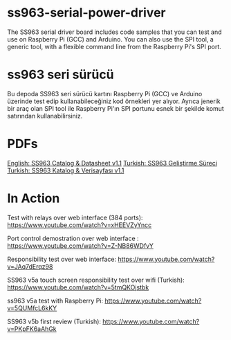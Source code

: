 # ss963-serial-power-driver
The SS963 serial driver board includes code samples that you can test and use on Raspberry Pi (GCC) and Arduino.
You can also use the SPI tool, a generic tool, with a flexible command line from the Raspberry Pi's SPI port.

# ss963 seri sürücü
Bu depoda SS963 seri sürücü kartını Raspberry Pi (GCC) ve Arduino üzerinde test edip kullanabileceğiniz kod örnekleri yer alıyor.
Ayrıca jenerik bir araç olan SPI tool ile Raspberry Pi'ın SPI portunu esnek bir şekilde komut satırından kullanabilirsiniz.

# PDFs 
 [English: SS963 Catalog & Datasheet v1.1](http://www.izlencebilisim.com/kullanici/goruntu/yazi/fileman/Uploads/tanitim_kitapciklari/ss963_catalog_en_1.1.pdf)
 [Turkish: SS963 Geliştirme Süreci](http://www.izlencebilisim.com/kullanici/goruntu/yazi/fileman/Uploads/tanitim_kitapciklari/SS963_gelistirme_sureci.pdf)
  [Turkish: SS963 Katalog & Verisayfası v1.1]( http://www.izlencebilisim.com/kullanici/goruntu/yazi/fileman/Uploads/tanitim_kitapciklari/ss963_katalog_tr.pdf)
  
# In Action
Test with relays over web interface (384 ports): https://www.youtube.com/watch?v=xHEEVZyYncc

Port control demostration over web interface : https://www.youtube.com/watch?v=Z-NB86WDfvY

Responsibility test over web interface: https://www.youtube.com/watch?v=JAq7dErqz98

SS963 v5a touch screen responsibility test over wifi (Turkish): https://www.youtube.com/watch?v=5tmQKOjstbk

ss963 v5a test with Raspberry Pi: https://www.youtube.com/watch?v=5QUMfcL6kKY

SS963 v5b first review (Turkish): https://www.youtube.com/watch?v=PKpFK6aAhGk
